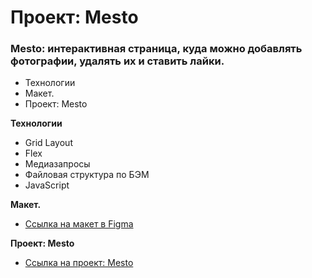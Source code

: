 # Проект: Mesto

### Mesto: интерактивная страница, куда можно добавлять фотографии, удалять их и ставить лайки.

* Технологии
* Макет. 
* Проект: Mesto

**Технологии**

* Grid Layout
* Flex  
* Медиазапросы 
* Файловая структура по БЭМ
* JavaScript


**Макет.**

* [Ссылка на макет в Figma](https://www.figma.com/file/kRVLKwYG3d1HGLvh7JFWRT/JavaScript.-Sprint-6)


**Проект: Mesto**

* [Ссылка на проект: Mesto](https://batvalerya.github.io/mesto/)


